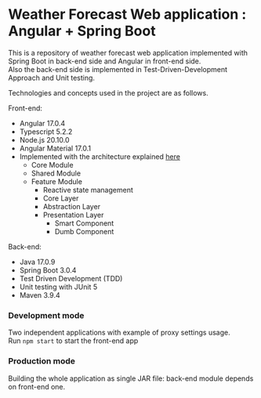 # Weather Forecast Web application : Angular + Spring Boot

This is a repository of weather forecast web application implemented with Spring Boot in back-end side and Angular in front-end side.
<br>Also the back-end side is implemented in Test-Driven-Development Approach and Unit testing.

Technologies and concepts used in the project are as follows.

Front-end:
- Angular 17.0.4
- Typescript 5.2.2
- Node.js 20.10.0
- Angular Material 17.0.1
- Implemented with the architecture explained [here](https://dev-academy.com/angular-architecture-best-practices/)
	- Core Module
	- Shared Module
	- Feature Module
		- Reactive state management
		- Core Layer
		- Abstraction Layer
		- Presentation Layer
			- Smart Component
			- Dumb Component

Back-end:
- Java 17.0.9
- Spring Boot 3.0.4
- Test Driven Development (TDD)
- Unit testing with JUnit 5
- Maven 3.9.4

### Development mode
Two independent applications with example of proxy settings usage.
<br>Run ``npm start`` to start the front-end app

### Production mode
Building the whole application as single JAR file: back-end module depends on front-end one.